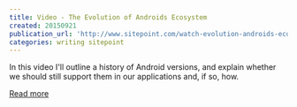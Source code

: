 ```yaml
---
title: Video - The Evolution of Androids Ecosystem
created: 20150921
publication_url: 'http://www.sitepoint.com/watch-evolution-androids-ecosystem/'
categories: writing sitepoint
---
```


In this video I'll outline a history of Android versions, and explain whether we should still support them in our applications and, if so, how.

[Read more](http://www.sitepoint.com/watch-evolution-androids-ecosystem/)
